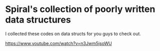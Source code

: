 # Spiral's collection of poorly written data structures

I collected these codes on data structs for you guys to check out.

https://www.youtube.com/watch?v=n3Jwm5jsoWU

